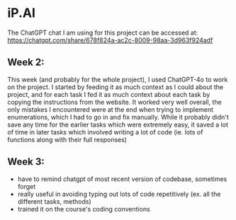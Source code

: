 # iP.AI
The ChatGPT chat I am using for this project can be accessed at: https://chatgpt.com/share/678f824a-ac2c-8009-98aa-3d963f924adf

## Week 2:
This week (and probably for the whole project), I used ChatGPT-4o to work on the project. I started by feeding it as much context as I could about the project, and for each task I fed it as much context about each task by copying the instructions from the website. It worked very well overall, the only mistakes I encountered were at the end when trying to implement enumerations, which I had to go in and fix manually. While it probably didn't save any time for the earlier tasks which were extremely easy, it saved a lot of time in later tasks which involved writing a lot of code (ie. lots of functions along with their full responses)

## Week 3:
- have to remind chatgpt of most recent version of codebase, sometimes forget
- really useful in avoiding typing out lots of code repetitively (ex. all the different tasks, methods)
- trained it on the course's coding conventions

